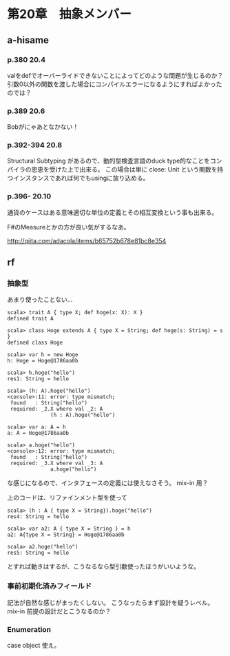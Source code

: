 # 第20章　抽象メンバー

## a-hisame

### p.380 20.4

valをdefでオーバーライドできないことによってどのような問題が生じるのか？
引数0以外の関数を渡した場合にコンパイルエラーになるようにすればよかったのでは？

### p.389 20.6

Bobがにゃあとなかない！


### p.392-394 20.8

Structural Subtyping があるので、動的型検査言語のduck type的なことをコンパイラの恩恵を受けた上で出来る。
この場合は単に close: Unit という関数を持つインスタンスであれば何でもusingに放り込める。


### p.396- 20.10

通貨のケースはある意味適切な単位の定義とその相互変換という事も出来る。

F#のMeasureとかの方が良い気がするなあ。

http://qiita.com/adacola/items/b65752b678e81bc8e354


## rf

### 抽象型

あまり使ったことない...

```
scala> trait A { type X; def hoge(x: X): X }
defined trait A

scala> class Hoge extends A { type X = String; def hoge(s: String) = s }
defined class Hoge

scala> var h = new Hoge
h: Hoge = Hoge@1786aa0b

scala> h.hoge("hello")
res1: String = hello

scala> (h: A).hoge("hello")
<console>:11: error: type mismatch;
 found   : String("hello")
 required: _2.X where val _2: A
              (h : A).hoge("hello")

scala> var a: A = h
a: A = Hoge@1786aa0b

scala> a.hoge("hello")
<console>:12: error: type mismatch;
 found   : String("hello")
 required: _3.X where val _3: A
              a.hoge("hello")

```

な感じになるので、インタフェースの定義には使えなさそう。
mix-in 用？

上のコードは、リファインメント型を使って

```
scala> (h : A { type X = String}).hoge("hello")
res4: String = hello

scala> var a2: A { type X = String } = h
a2: A{type X = String} = Hoge@1786aa0b

scala> a2.hoge("hello")
res5: String = hello
```

とすれば動きはするが、こうなるなら型引数使ったほうがいいような。

### 事前初期化済みフィールド

記法が自然な感じがまったくしない。
こうなったらまず設計を疑うレベル。
mix-in 前提の設計だとこうなるのか？

### Enumeration

case object 使え。


